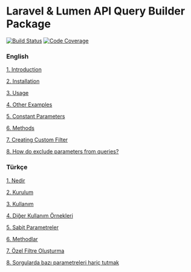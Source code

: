 # Laravel & Lumen API Query Builder Package

[![Build Status](https://travis-ci.org/mahmutbayri/laravel-api-query-builder.svg?branch=master)](https://travis-ci.org/mahmutbayri/laravel-api-query-builder)
[![Code Coverage](https://codecov.io/gh/mahmutbayri/laravel-api-query-builder/branch/feature/implement-codecov/graph/badge.svg)](https://codecov.io/gh/mahmutbayri/laravel-api-query-builder)

### English

[1. Introduction](https://github.com/selahattinunlu/laravel-api-query-builder/wiki/Introduction)

[2. Installation](https://github.com/selahattinunlu/laravel-api-query-builder/wiki/Installation)

[3. Usage](https://github.com/selahattinunlu/laravel-api-query-builder/wiki/Usage)

[4. Other Examples](https://github.com/selahattinunlu/laravel-api-query-builder/wiki/Other-Examples)

[5. Constant Parameters](https://github.com/selahattinunlu/laravel-api-query-builder/wiki/Constant-Parameters)

[6. Methods](https://github.com/selahattinunlu/laravel-api-query-builder/wiki/Methods)

[7. Creating Custom Filter](https://github.com/selahattinunlu/laravel-api-query-builder/wiki/Creating-Custom-Filter)

[8. How do exclude parameters from queries?](https://github.com/selahattinunlu/laravel-api-query-builder/wiki/9.-How-do-exclude-parameters-from-queries%3F)

### Türkçe

[1. Nedir](https://github.com/selahattinunlu/laravel-api-query-builder/wiki/Nedir)

[2. Kurulum](https://github.com/selahattinunlu/laravel-api-query-builder/wiki/Kurulum)

[3. Kullanım](https://github.com/selahattinunlu/laravel-api-query-builder/wiki/Kullan%C4%B1m)

[4. Diğer Kullanım Örnekleri](https://github.com/selahattinunlu/laravel-api-query-builder/wiki/Di%C4%9Fer-Kullan%C4%B1m-%C3%96rnekleri)

[5. Sabit Parametreler](https://github.com/selahattinunlu/laravel-api-query-builder/wiki/Sabit-Parametreler)

[6. Methodlar](https://github.com/selahattinunlu/laravel-api-query-builder/wiki/Methodlar)

[7. Özel Filtre Oluşturma](https://github.com/selahattinunlu/laravel-api-query-builder/wiki/%C3%96zel-Filtre-Olu%C5%9Fturma)

[8. Sorgularda bazı parametreleri hariç tutmak](https://github.com/selahattinunlu/laravel-api-query-builder/wiki/9.-Sorgularda-baz%C4%B1-parametreleri-hari%C3%A7-tutmak)
